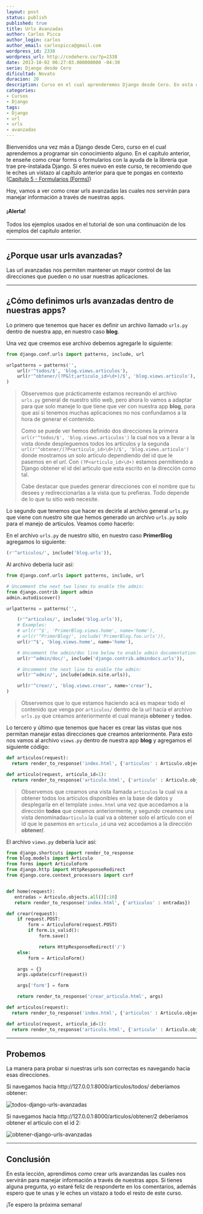 ```yaml
---
layout: post
status: publish
published: true
title: Urls Avanzadas
author: Carlos Picca
author_login: carlos
author_email: carlospicca@gmail.com
wordpress_id: 2338
wordpress_url: http://codehero.co/?p=2338
date: 2013-10-02 06:27:03.000000000 -04:30
serie: Django desde Cero
dificultad: Novato
duracion: 20
description: Curso en el cual aprenderemos Django desde Cero. En esta clase, estudiaremos como crear urls avanzadas las cuales nos servirán para manejar información.
categories:
- Cursos
- Django
tags:
- Django
- url
- urls
- avanzadas
---
```

<p>Bienvenidos una vez más a Django desde Cero, curso en el cual aprendemos a programar sin conocimiento alguno. En el capítulo anterior, te enseñe como crear forms o formularios con la ayuda de la librería que trae pre-instalada Django. Si eres nuevo en este curso, te recomiendo que le eches un vistazo al capítulo anterior para que te pongas en contexto (<a href="http://codehero.co/django-desde-cero-formularios-forms/">Capítulo 5 - Formularios (Forms)</a>)</p>

<p>Hoy, vamos a ver como crear urls avanzadas las cuales nos servirán para manejar información a través de nuestras apps.</p>

<div class="alert alert-info">
  <h4>
    ¡Alerta!
  </h4> Todos los ejemplos usados en el tutorial de son una continuación de los ejemplos del capitulo anterior.
</div>

<hr />

<h2>¿Porque usar urls avanzadas?</h2>

<p>Las url avanzadas nos permiten mantener un mayor control de las direcciones que pueden o no usar nuestras aplicaciones.</p>

<hr />

<h2>¿Cómo definimos urls avanzadas dentro de nuestras apps?</h2>

<p>Lo primero que tenemos que hacer es definir un archivo llamado <code>urls.py</code> dentro de nuestra app, en nuestro caso <strong>blog</strong>.</p>

<p>Una vez que creemos ese archivo debemos agregarle lo siguiente:</p>

```python
from django.conf.urls import patterns, include, url

urlpatterns = patterns('',
    url(r'^todos/$', 'blog.views.articulos'),
    url(r'^obtener/(?P&lt;articulo_id>\d+)/$', 'blog.views.articulo'),
)
```

<blockquote>
  <p>Observemos que prácticamente estamos recreando el archivo <code>urls.py</code> general de nuestro sitio web, pero ahora lo vamos a adaptar para que solo maneje lo que tiene que ver con nuestra app <strong>blog</strong>, para que así si tenemos muchas aplicaciones no nos confundamos a la hora de generar el contenido.</p>

  <p>Como se puede ver hemos definido dos direcciones la primera <code>url(r'^todos/$', 'blog.views.articulos')</code> la cual nos va a llevar a la vista donde despleguemos todos los artículos y la segunda <code>url(r'^obtener/(?P&lt;articulo_id&gt;\d+)/$', 'blog.views.articulo')</code> donde mostramos un solo articulo dependiendo del id que le pasemos en el <em>url</em>. Con <code>(?P&lt;articulo_id&gt;\d+)</code> estamos permitiendo a Django obtener el id del articulo que esta escrito en la dirección como tal.</p>

  <p>Cabe destacar que puedes generar direcciones con el nombre que tu desees y redireccionarlas a la vista que tu prefieras. Todo depende de lo que tu sitio web necesite.</p>
</blockquote>

<p>Lo segundo que tenemos que hacer es decirle al archivo general <code>urls.py</code> que viene con nuestro site que hemos generado un archivo <code>urls.py</code> solo para el manejo de artículos. Veamos como hacerlo:</p>

<p>En el archivo <code>urls.py</code> de nuestro sitio, en nuestro caso <strong>PrimerBlog</strong> agregamos lo siguiente:</p>

```python
(r'^articulos/', include('blog.urls')),
```

<p>Al archivo debería lucir así:</p>

```python
from django.conf.urls import patterns, include, url

# Uncomment the next two lines to enable the admin:
from django.contrib import admin
admin.autodiscover()

urlpatterns = patterns('',

    (r'^articulos/', include('blog.urls')),
    # Examples:
    # url(r'^$', 'PrimerBlog.views.home', name='home'),
    # url(r'^PrimerBlog/', include('PrimerBlog.foo.urls')),
    url(r'^$', 'blog.views.home', name='home'),

    # Uncomment the admin/doc line below to enable admin documentation:
    url(r'^admin/doc/', include('django.contrib.admindocs.urls')),

    # Uncomment the next line to enable the admin:
    url(r'^admin/', include(admin.site.urls)),

    url(r'^crear/', 'blog.views.crear', name='crear'),
)
```

<blockquote>
  <p>Observemos que lo que estamos haciendo acá es mapear todo el contenido que venga por <code>articulos/</code> dentro de la url hacia el archivo <code>urls.py</code> que creamos anteriormente el cual maneja <strong>obtener</strong> y <strong>todos</strong>.</p>
</blockquote>

<p>Lo tercero y último que tenemos que hacer es crear las vistas que nos permitan manejar estas direcciones que creamos anteriormente. Para esto nos vamos al archivo <code>views.py</code> dentro de nuestra app <strong>blog</strong> y agregamos el siguiente código:</p>

```python
def articulos(request):
  return render_to_response('index.html', {'articulos' : Articulo.objects.all() })

def articulo(request, articulo_id=1):
  return render_to_response('articulo.html', {'articulo' : Articulo.objects.get(id=articulo_id) })
```

<blockquote>
  <p>Observemos que creamos una vista llamada <code>articulos</code> la cual va a obtener todos los artículos disponibles en la base de datos y desplegarla en el template <code>index.html</code> una vez que accedamos a la dirección <strong>todos</strong> que creamos anteriormente, y segundo creamos una vista denominada<code>articulo</code> la cual va a obtener solo el artículo con el id que le pasemos en <code>articulo_id</code> una vez accedamos a la dirección <strong>obtener/</strong>.</p>
</blockquote>

<p>El archivo <code>views.py</code> debería lucir así:</p>

```python
from django.shortcuts import render_to_response
from blog.models import Articulo
from forms import ArticuloForm
from django.http import HttpResponseRedirect
from django.core.context_processors import csrf


def home(request):
   entradas = Articulo.objects.all()[:10]
   return render_to_response('index.html', {'articulos' : entradas})

def crear(request):
    if request.POST:
        form = ArticuloForm(request.POST)
        if form.is_valid():
            form.save()

            return HttpResponseRedirect('/')
    else:
        form = ArticuloForm()

    args = {}
    args.update(csrf(request))

    args['form'] = form

    return render_to_response('crear_articulo.html', args)

def articulos(request):
  return render_to_response('index.html', {'articulos' : Articulo.objects.all() })

def articulo(request, articulo_id=1):
  return render_to_response('articulo.html', {'articulo' : Articulo.objects.get(id=articulo_id) })
```

<hr />

<h2>Probemos</h2>

<p>La manera para probar si nuestras urls son correctas es navegando hacia esas direcciones.</p>

<p>Si navegamos hacia http://127.0.0.1:8000/articulos/todos/ deberíamos obtener:</p>

<p><img src="http://i.imgur.com/CasPE61.png" alt="todos-django-urls-avanzadas" /></p>

<p>Si navegamos hacia http://127.0.0.1:8000/articulos/obtener/2 deberíamos obtener el articulo con el id 2:</p>

<p><img src="http://i.imgur.com/RU9puPo.png" alt="obtener-django-urls-avanzadas" /></p>

<hr />

<h2>Conclusión</h2>

<p>En esta lección, aprendimos como crear urls avanzandas las cuales nos servirán para manejar información a través de nuestras apps. Si tienes alguna pregunta, yo estaré feliz de responderte en los comentarios, además espero que te unas y le eches un vistazo a todo el resto de este curso.</p>

<p>¡Te espero la próxima semana!</p>
